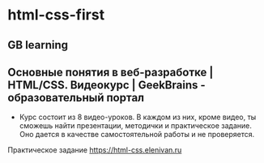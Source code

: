 # html-css-first

## GB learning

## Основные понятия в веб-разработке | HTML/CSS. Видеокурс | GeekBrains - образовательный портал

- Курс состоит из 8 видео-уроков. В каждом из них, кроме видео, ты сможешь найти презентации, методички и практическое задание. Оно дается в качестве самостоятельной работы и не проверяется.

Практическое задание
https://html-css.elenivan.ru
